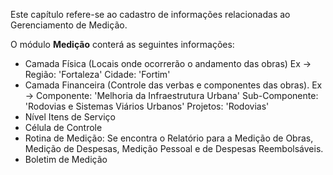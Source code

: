 Este capítulo refere-se ao cadastro de informações relacionadas ao Gerenciamento de Medição.

O módulo <b>Medição</b> conterá as seguintes informações: 

* Camada Física (Locais onde ocorrerão o andamento das obras)
    Ex -> Região: 'Fortaleza'
 	Cidade: 'Fortim'
* Camada Financeira (Controle das verbas e componentes das obras).
  Ex -> Componente: 'Melhoria da Infraestrutura Urbana'
	Sub-Componente: 'Rodovias e Sistemas Viários Urbanos'
	Projetos: 'Rodovias'
* Nível Itens de Serviço
* Célula de Controle
* Rotina de Medição: Se encontra o Relatório para a Medição de Obras, Medição de Despesas, Medição Pessoal e de Despesas Reembolsáveis.
* Boletim de Medição
